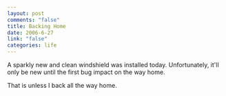 ```yaml
--- 
layout: post
comments: "false"
title: Backing Home
date: 2006-6-27
link: "false"
categories: life
---
```

A sparkly new and clean windshield was installed today. Unfortunately, it'll only be new until the first bug impact on the way home.

That is unless I back all the way home.
